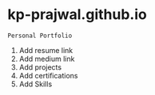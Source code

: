 # kp-prajwal.github.io
```
Personal Portfolio
```
1. Add resume link
2. Add medium link
3. Add projects
4. Add certifications
5. Add Skills